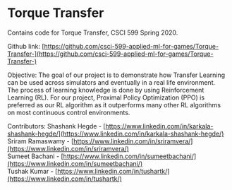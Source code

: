 # Torque Transfer

Contains code for Torque Transfer, CSCI 599 Spring 2020.

Github link: [https://github.com/csci-599-applied-ml-for-games/Torque-Transfer-](https://github.com/csci-599-applied-ml-for-games/Torque-Transfer-) <br/>

Objective: 
The goal of our project is to demonstrate how Transfer Learning can be used across simulators and eventually in a real life environment. <br />
The process of learning knowledge is done by using Reinforcement Learning (RL). For our project, Proximal Policy Optimization (PPO) is preferred as our RL algorithm as it outperforms many other RL algorithms on most continuous control environments.<br />

Contributors: 
Shashank Hegde - [https://www.linkedin.com/in/karkala-shashank-hegde/](https://www.linkedin.com/in/karkala-shashank-hegde/) <br/>
Sriram Ramaswamy - [https://www.linkedin.com/in/sriramvera/](https://www.linkedin.com/in/sriramvera/) <br/>
Sumeet Bachani - [https://www.linkedin.com/in/sumeetbachani/](https://www.linkedin.com/in/sumeetbachani/) <br/>
Tushak Kumar - [https://www.linkedin.com/in/tushartk/](https://www.linkedin.com/in/tushartk/) <br/>
